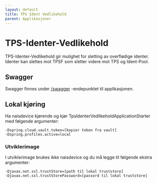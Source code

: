 ```yaml
---
layout: default
title: TPS Ident Vedlikehold
parent: Applikasjoner
---
```


# TPS-Identer-Vedlikehold
TPS-Identer-Vedlikehold gir mulighet for sletting av overflødige identer. 
Identer kan slettes mot TPSF som sletter videre mot TPS og Ident-Pool.
 
## Swagger
Swagger finnes under [/swagger](https://tps-identer-vedlikehold.dev.intern.nav.no/swagger) -endepunktet til applikasjonen.

## Lokal kjøring
Ha naisdevice kjørende og kjør TpsIdenterVedlikeholdApplicationStarter med følgende argumenter:
```
-Dspring.cloud.vault.token=[kopier token fra vault]
-Dspring.profiles.active=local
```

### Utviklerimage
I utviklerimage brukes ikke naisdevice og du må legge til følgende ekstra argumenter:
```
-Djavax.net.ssl.trustStore=[path til lokal truststore]
-Djavax.net.ssl.trustStorePassword=[passord til lokal truststore]
```